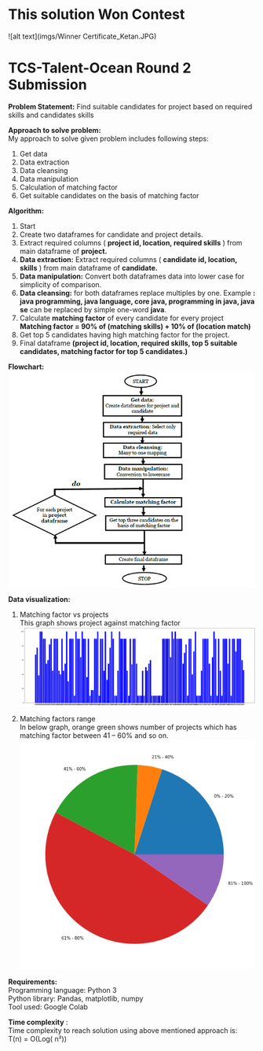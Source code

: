
# This solution Won Contest
![alt text](imgs/Winner Certificate_Ketan.JPG)<br>
# TCS-Talent-Ocean Round 2 Submission

**Problem Statement:** Find suitable candidates for project based on required skills and candidates skills <br>

**Approach to solve problem:**  <br>
My approach to solve given problem includes following steps: <br>
1. Get data
2. Data extraction
3. Data cleansing
4. Data manipulation
5. Calculation of matching factor
6. Get suitable candidates on the basis of matching factor

**Algorithm:** <br>
1. Start
2. Create two dataframes for candidate and project details.
3. Extract required columns ( **project id, location, required skills** ) from main dataframe of **project.**
4. **Data extraction:** Extract required columns ( **candidate id, location, skills** ) from main dataframe of **candidate.**
5. **Data manipulation:** Convert both dataframes data into lower case for simplicity of comparison.
6. **Data cleansing:** for both dataframes replace multiples by one.
Example **: java programming, java language, core java, programming in java, java se** can be replaced by simple one-word **java**.
1. Calculate **matching factor** of every candidate for every project
**Matching factor = 90% of (matching skills) + 10% of (location match)**
1. Get top 5 candidates having high matching factor for the project.
2. Final dataframe **(project id, location, required skills, top 5 suitable candidates, matching factor for top 5 candidates.)**

**Flowchart:** <br>
![alt text](imgs/flowchart.png)<br>

**Data visualization:** 
1. Matching factor vs projects <br>
This graph shows project against matching factor <br>
![alt text](imgs/bar.png)<br>

1. Matching factors range <br>
In below graph, orange green shows number of projects which has matching factor between 41 – 60% and so on. <br>
![alt text](imgs/pie.png) <br>

**Requirements:** <br>
Programming language: Python 3 <br>
Python library: Pandas, matplotlib, numpy <br>
Tool used: Google Colab <br>

**Time complexity** : <br>
Time complexity to reach solution using above mentioned approach is:  <br>
T(n) = O(Log( n²)) <br>
